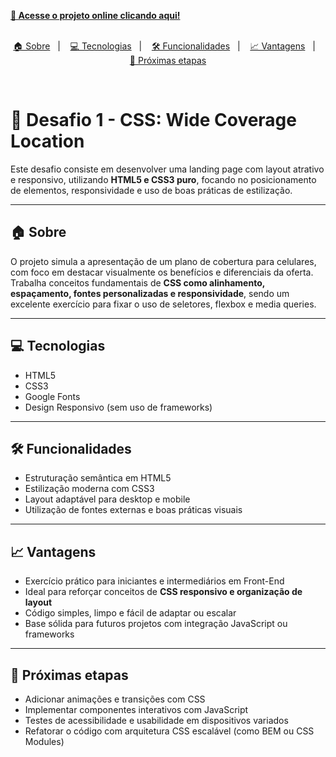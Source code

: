 [**🚀 Acesse o projeto online clicando aqui!**](https://alesantanan.github.io/Projeto-Easy-Shopping-Cellphone/)  
<br>

<p align="center">
  <a href="#house-sobre">🏠 Sobre</a>&nbsp;&nbsp;&nbsp;|&nbsp;&nbsp;&nbsp;
  <a href="#computer-tecnologias">💻 Tecnologias</a>&nbsp;&nbsp;&nbsp;|&nbsp;&nbsp;&nbsp;
  <a href="#hammer-funcionalidades">🛠️ Funcionalidades</a>&nbsp;&nbsp;&nbsp;|&nbsp;&nbsp;&nbsp;
  <a href="#bar_chart-vantagens">📈 Vantagens</a>&nbsp;&nbsp;&nbsp;|&nbsp;&nbsp;&nbsp;
  <a href="#rocket-proximas-etapas">🚀 Próximas etapas</a>
</p>

<br>

# 🧪 Desafio 1 - CSS: Wide Coverage Location

Este desafio consiste em desenvolver uma landing page com layout atrativo e responsivo, utilizando **HTML5 e CSS3 puro**, focando no posicionamento de elementos, responsividade e uso de boas práticas de estilização.

---

## 🏠 Sobre

O projeto simula a apresentação de um plano de cobertura para celulares, com foco em destacar visualmente os benefícios e diferenciais da oferta.  
Trabalha conceitos fundamentais de **CSS como alinhamento, espaçamento, fontes personalizadas e responsividade**, sendo um excelente exercício para fixar o uso de seletores, flexbox e media queries.

---

## 💻 Tecnologias

- HTML5  
- CSS3  
- Google Fonts  
- Design Responsivo (sem uso de frameworks)  

---

## 🛠️ Funcionalidades

- Estruturação semântica em HTML5  
- Estilização moderna com CSS3  
- Layout adaptável para desktop e mobile  
- Utilização de fontes externas e boas práticas visuais  

---

## 📈 Vantagens

- Exercício prático para iniciantes e intermediários em Front-End  
- Ideal para reforçar conceitos de **CSS responsivo e organização de layout**  
- Código simples, limpo e fácil de adaptar ou escalar  
- Base sólida para futuros projetos com integração JavaScript ou frameworks  

---

## 🚀 Próximas etapas

- Adicionar animações e transições com CSS  
- Implementar componentes interativos com JavaScript  
- Testes de acessibilidade e usabilidade em dispositivos variados  
- Refatorar o código com arquitetura CSS escalável (como BEM ou CSS Modules)
